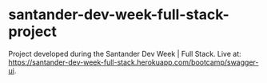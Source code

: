 # santander-dev-week-full-stack-project
Project developed during the Santander Dev Week | Full Stack. Live at: https://santander-dev-week-full-stack.herokuapp.com/bootcamp/swagger-ui.
